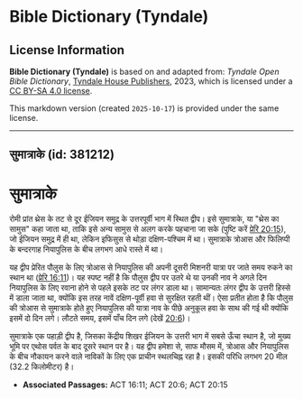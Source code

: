 # Bible Dictionary (Tyndale)

## License Information

**Bible Dictionary (Tyndale)** is based on and adapted from: _Tyndale Open Bible Dictionary_, [Tyndale House Publishers](https://tyndaleopenresources.com/), 2023, which is licensed under a [CC BY-SA 4.0 license](https://creativecommons.org/licenses/by-sa/4.0/legalcode.en).

This markdown version (created `2025-10-17`) is provided under the same license.



--------------------------------

## सुमात्राके (id: 381212)

सुमात्राके
==========

रोमी प्रांत थ्रेस के तट से दूर ईजियन समुद्र के उत्तरपूर्वी भाग में स्थित द्वीप। इसे सुमात्राके, या "थ्रेस का सामुस" कहा जाता था, ताकि इसे अन्य सामुस से अलग करके पहचाना जा सके (पुष्टि करें [प्रेरि 20:15](https://ref.ly/Acts20:15)), जो ईजियन समुद्र में ही था, लेकिन इफिसुस से थोड़ा दक्षिण\-पश्चिम में था। सुमात्राके त्रोआस और फिलिप्पी के बन्दरगाह नियापुलिस के बीच लगभग आधे रास्ते में था।

यह द्वीप प्रेरित पौलुस के लिए त्रोआस से नियापुलिस की अपनी दूसरी मिशनरी यात्रा पर जाते समय रुकने का स्थान था ([प्रेरि 16:11](https://ref.ly/Acts16:11))। यह स्पष्ट नहीं है कि पौलुस द्वीप पर उतरे थे या उनकी नाव ने अगले दिन नियापुलिस के लिए रवाना होने से पहले इसके तट पर लंगर डाला था। सामान्यतः लंगर द्वीप के उत्तरी हिस्से में डाला जाता था, क्योंकि इस तरह नावें दक्षिण\-पूर्वी हवा से सुरक्षित रहती थीं। ऐसा प्रतीत होता है कि पौलुस की त्रोआस से सुमात्राके होते हुए नियापुलिस की यात्रा नाव के पीछे अनुकूल हवा के साथ की गई थी क्योंकि इसमें दो दिन लगे। लौटते समय, इसमें पाँच दिन लगे (देखें [20:6](https://ref.ly/Acts20:6))।

सुमात्राके एक पहाड़ी द्वीप है, जिसका केंद्रीय शिखर ईजियन के उत्तरी भाग में सबसे ऊँचा स्थान है, जो मुख्य भूमि पर एथोस पर्वत के बाद दूसरे स्थान पर है। यह द्वीप हमेशा से, साफ मौसम में, त्रोआस और नियापुलिस के बीच नौकायन करने वाले नाविकों के लिए एक प्राचीन स्थलचिह्न रहा है। इसकी परिधि लगभग 20 मील (32\.2 किलोमीटर) है।

* **Associated Passages:** ACT 16:11; ACT 20:6; ACT 20:15

